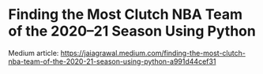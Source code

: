 # Finding the Most Clutch NBA Team of the 2020–21 Season Using Python
Medium article: https://jaiagrawal.medium.com/finding-the-most-clutch-nba-team-of-the-2020-21-season-using-python-a991d44cef31
